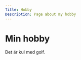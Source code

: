 ```yaml
---
Title: Hobby
Description: Page about my hobby
---
```


Min hobby
=================
Det är kul med golf.